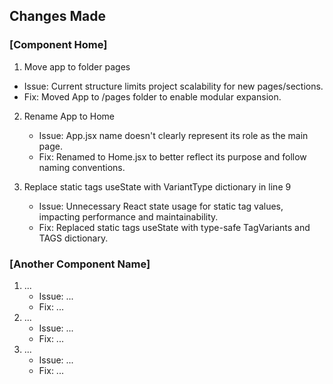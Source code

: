 ## Changes Made

### [Component Home]

1.  Move app to folder pages
   - Issue: Current structure limits project scalability for new pages/sections.
   - Fix: Moved App to /pages folder to enable modular expansion.
   
2. Rename App to Home
   - Issue: App.jsx name doesn't clearly represent its role as the main page.
   - Fix: Renamed to Home.jsx to better reflect its purpose and follow naming conventions.

3. Replace static tags useState with VariantType dictionary in line 9
   - Issue: Unnecessary React state usage for static tag values, impacting performance and maintainability.
   - Fix: Replaced static tags useState with type-safe TagVariants and TAGS dictionary.

### [Another Component Name]

1. ...
   - Issue: ...
   - Fix: ...
2. ...
   - Issue: ...
   - Fix: ...
3. ...
   - Issue: ...
   - Fix: ...
